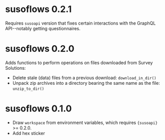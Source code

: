 # susoflows 0.2.1

Requires `susoapi` version that fixes certain interactions with the GraphQL API--notably getting questionnaires.

# susoflows 0.2.0

Adds functions to perform operations on files downloaded from Survey Solutions:

- Delete stale (data) files from a previous download: `download_in_dir()`
- Unpack zip archives into a directory bearing the same name as the file: `unzip_to_dir()`

# susoflows 0.1.0

- Draw `workspace` from environment variables, which requires `{susoapi}` >= 0.2.0.
- Add hex sticker
